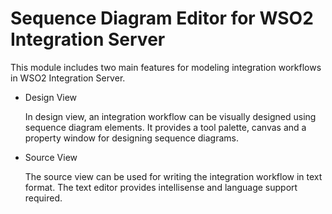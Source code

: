 # Sequence Diagram Editor for WSO2 Integration Server

This module includes two main features for modeling integration workflows in WSO2 Integration Server.

- Design View
    
    In design view, an integration workflow can be visually designed using sequence diagram elements. 
    It provides a tool palette, canvas and a property window for designing sequence diagrams.

- Source View

    The source view can be used for writing the integration workflow in text format. The text editor 
    provides intellisense and language support required.